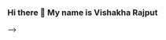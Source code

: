### Hi there 👋 My name is Vishakha Rajput

<!--
**Vishi2107/Vishi2107** is a ✨ _special_ ✨ repository because its `README.md` (this file) appears on your GitHub profile.

Here are some ideas to get you started:

- # 💫 About Me:
✉️  You can reach me through vishakhar871@gmail.com<br>🧠  I'm learning DSA and web development<br>🤝  I'm open to collaborating on Web Development Projects<br>


## 🌐 Socials:
[![Discord](https://img.shields.io/badge/Discord-%237289DA.svg?logo=discord&logoColor=white)](https://discord.gg/Vish_Rajput#8215) [![Instagram](https://img.shields.io/badge/Instagram-%23E4405F.svg?logo=Instagram&logoColor=white)](https://instagram.com/vish_rajput2103) [![LinkedIn](https://img.shields.io/badge/LinkedIn-%230077B5.svg?logo=linkedin&logoColor=white)](https://linkedin.com/in/VISHAKHA RAJPUT) 

# 💻 Tech Stack:
![CSS3](https://img.shields.io/badge/css3-%231572B6.svg?style=for-the-badge&logo=css3&logoColor=white) ![C](https://img.shields.io/badge/c-%2300599C.svg?style=for-the-badge&logo=c&logoColor=white) ![C++](https://img.shields.io/badge/c++-%2300599C.svg?style=for-the-badge&logo=c%2B%2B&logoColor=white) ![HTML5](https://img.shields.io/badge/html5-%23E34F26.svg?style=for-the-badge&logo=html5&logoColor=white) ![Java](https://img.shields.io/badge/java-%23ED8B00.svg?style=for-the-badge&logo=java&logoColor=white) ![JavaScript](https://img.shields.io/badge/javascript-%23323330.svg?style=for-the-badge&logo=javascript&logoColor=%23F7DF1E) ![MySQL](https://img.shields.io/badge/mysql-%2300f.svg?style=for-the-badge&logo=mysql&logoColor=white) 	![Figma](https://img.shields.io/badge/figma-%23F24E1E.svg?style=for-the-badge&logo=figma&logoColor=white) ![React](https://img.shields.io/badge/react-%2320232a.svg?style=for-the-badge&logo=react&logoColor=%2361DAFB)
# 📊 GitHub Stats:
![](https://github-readme-stats.vercel.app/api?username=Vishi2107&theme=dark&hide_border=false&include_all_commits=false&count_private=false)<br/>
![](https://github-readme-streak-stats.herokuapp.com/?user=Vishi2107&theme=dark&hide_border=false)<br/>
![](https://github-readme-stats.vercel.app/api/top-langs/?username=Vishi2107&theme=dark&hide_border=false&include_all_commits=false&count_private=false&layout=compact)

---
[![](https://visitcount.itsvg.in/api?id=Vishi2107&icon=0&color=0)](https://visitcount.itsvg.in)

<!-- Proudly created with GPRM ( https://gprm.itsvg.in ) -->
-->
